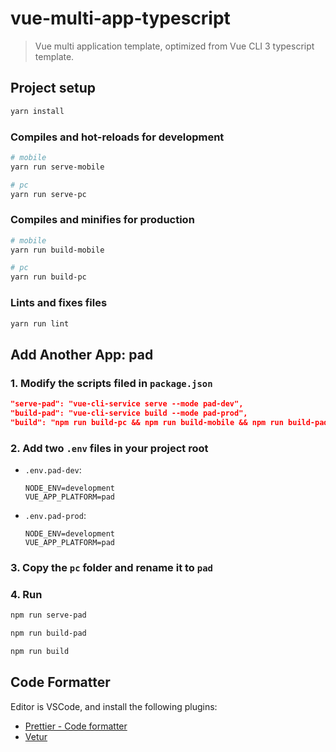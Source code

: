 # vue-multi-app-typescript

> Vue multi application template, optimized from Vue CLI 3 typescript template.

## Project setup

```bash
yarn install
```

### Compiles and hot-reloads for development

```bash
# mobile
yarn run serve-mobile

# pc
yarn run serve-pc
```

### Compiles and minifies for production

```bash
# mobile
yarn run build-mobile

# pc
yarn run build-pc
```

### Lints and fixes files

```bash
yarn run lint
```

## Add Another App: pad

### 1. Modify the scripts filed in `package.json`

```json
"serve-pad": "vue-cli-service serve --mode pad-dev",
"build-pad": "vue-cli-service build --mode pad-prod",
"build": "npm run build-pc && npm run build-mobile && npm run build-pad"
```

### 2. Add two `.env` files in your project root

- `.env.pad-dev`:

  ```plain
  NODE_ENV=development
  VUE_APP_PLATFORM=pad
  ```

- `.env.pad-prod`:

  ```plain
  NODE_ENV=development
  VUE_APP_PLATFORM=pad
  ```

### 3. Copy the `pc` folder and rename it to `pad`

### 4. Run

```bash
npm run serve-pad

npm run build-pad

npm run build
```

## Code Formatter

Editor is VSCode, and install the following plugins:

- [Prettier - Code formatter](https://marketplace.visualstudio.com/items?itemName=esbenp.prettier-vscode)
- [Vetur](https://marketplace.visualstudio.com/items?itemName=octref.vetur)
